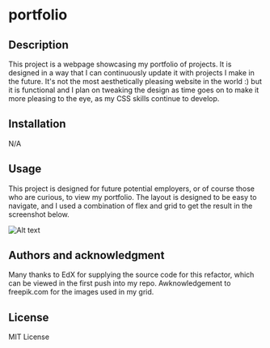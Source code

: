 # portfolio

## Description
This project is a webpage showcasing my portfolio of projects. It is designed in a way that I can continuously update it with projects I make in the future. It's not the most aesthetically pleasing website in the world :) but it is functional and I plan on tweaking the design as time goes on to make it more pleasing to the eye, as my CSS skills continue to develop.

## Installation
N/A

## Usage
This project is designed for future potential employers, or of course those who are curious, to view my portfolio. The layout is designed to be easy to navigate, and I used a combination of flex and grid to get the result in the screenshot below.

![Alt text](<assets/images/Screenshot 2023-11-28 at 20.39.54.png>)

## Authors and acknowledgment
Many thanks to EdX for supplying the source code for this refactor, which can be viewed in the first push into my repo. Awknowledgement to freepik.com for the images used in my grid.

## License
MIT License
